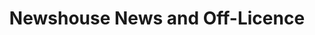 ---
title: "Newshouse News and Off-Licence"
url: /blackpool/newshouse-news-and-off-licence/
shop: Zeitungen
---